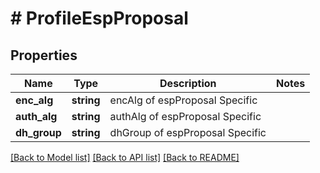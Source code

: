 # # ProfileEspProposal

## Properties

Name | Type | Description | Notes
------------ | ------------- | ------------- | -------------
**enc_alg** | **string** | encAlg of espProposal Specific |
**auth_alg** | **string** | authAlg of espProposal Specific |
**dh_group** | **string** | dhGroup of espProposal Specific |

[[Back to Model list]](../../README.md#models) [[Back to API list]](../../README.md#endpoints) [[Back to README]](../../README.md)
